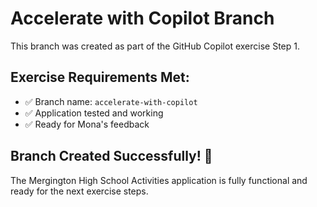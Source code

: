 # Accelerate with Copilot Branch

This branch was created as part of the GitHub Copilot exercise Step 1.

## Exercise Requirements Met:
- ✅ Branch name: `accelerate-with-copilot`
- ✅ Application tested and working
- ✅ Ready for Mona's feedback

## Branch Created Successfully! 🎉

The Mergington High School Activities application is fully functional and ready for the next exercise steps.